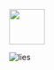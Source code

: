 <img height="64" src="https://66.media.tumblr.com/5d27f27374ce349a335196adeca51141/tumblr_mxpal7PkWE1s6eajwo1_500.gifv"/>

![lies](https://i.imgur.com/kS6Vz58.gif)
